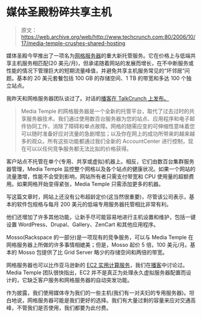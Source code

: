 # 媒体圣殿粉碎共享主机 

> 原文：<https://web.archive.org/web/http://www.techcrunch.com:80/2006/10/17/media-temple-crushes-shared-hosting>

 [](https://web.archive.org/web/20221208051810/http://www.mediatemple.net/) 媒体圣殿今早推出了一项名为[网格服务器](https://web.archive.org/web/20221208051810/http://www.mediatemple.net/)的重大新托管服务。它在价格上与低端共享主机服务相匹配(20 美元/月)，但承诺随着网站的发展而增长，在不中断服务或性能的情况下管理巨大的短期流量峰值，并避免共享主机服务常见的“坏邻居”问题。基本的 20 美元套餐包括 100 GB 的存储空间、1 TB 的带宽和多达 100 个独立站点。

我昨天和网格服务器团队谈过了。对话的[播客在 TalkCrunch 上发布。](https://web.archive.org/web/20221208051810/http://www.talkcrunch.com/2006/10/17/mediatemple-launches-grid-server/)

> Media Temple 的网格服务器是一个全新的托管平台，取代了过去过时的共享服务器技术。我们通过使用数百台服务器为您的站点、应用程序和电子邮件协同工作，消除了障碍和单点故障。网格的随需应变的可伸缩性意味着您可以随时准备好应对流量的急剧增加；以及你在网上的成功所带来的越来越多的观众。所有这些功能都通过我们全新的 AccountCenter 进行控制，现在可以以任何竞争服务都无法比拟的价格获得。

客户站点不托管在单个(专用、共享或虚拟)机器上。相反，它们由数百台集群服务器管理，Media Temple 监控整个网格以及各个站点的健康状况。如果一个网站的流量激增，性能不会受到影响，网站所有者只需支付带宽和 CPU 使用量的超额费用。如果网格开始变得紧张，Media Temple 只需添加更多的机器。

写这篇文章时，网站上还没有公布超龄定价(这当然很重要)，尽管该公司表示，基本的软件包规格与每月 200 美元的低端专用服务器托管相比非常有利。

他们还增加了许多其他功能，让新手尽可能容易地进行主机设置和维护，包括一键设置 WordPress、Drupal、Gallery、ZenCart 和其他应用程序。

Mosso(Rackspace 的一部分)是一项现有的竞争服务，可以与 Media Temple 在网格服务器上所做的许多事情相媲美；但是，Mosso 起价 5 倍，100 美元/月。基本的 Mosso 包提供了比 Grid Server 略少的存储空间和两倍的带宽。

网格服务器也可以比作亚马逊新的 [EC2 实用计算服务](https://web.archive.org/web/20221208051810/http://www.beta.techcrunch.com/2006/08/24/exclusive-amazon-readies-utility-computing-service/)，我们在[播客](https://web.archive.org/web/20221208051810/http://www.talkcrunch.com/2006/10/17/mediatemple-launches-grid-server/)中讨论过。Media Temple 团队很快指出，EC2 并不是真正为处理永久虚拟服务器配置而设计的，它缺乏客户服务和网格服务器的自动突发功能。

作为披露，我们使用媒体寺为我们的一些主机(我们有一对夫妇的专用服务器)。坦白地说，网格服务器可能是我们更好的选择。我们有大量过剩的容量来应对交通高峰，不管我们是否使用，我们都要为此付费。
